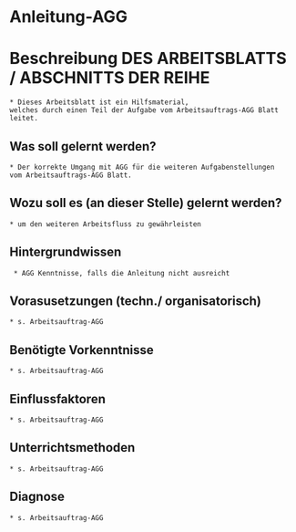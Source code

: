 # Anleitung-AGG
# Beschreibung DES ARBEITSBLATTS / ABSCHNITTS DER REIHE
    * Dieses Arbeitsblatt ist ein Hilfsmaterial,
    welches durch einen Teil der Aufgabe vom Arbeitsauftrags-AGG Blatt leitet.
##  Was soll gelernt werden?
    * Der korrekte Umgang mit AGG für die weiteren Aufgabenstellungen
    vom Arbeitsauftrags-AGG Blatt.
## Wozu soll es (an dieser Stelle) gelernt werden?
    * um den weiteren Arbeitsfluss zu gewährleisten
## Hintergrundwissen 
     * AGG Kenntnisse, falls die Anleitung nicht ausreicht
## Vorasusetzungen (techn./ organisatorisch)
    * s. Arbeitsauftrag-AGG
## Benötigte Vorkenntnisse
    * s. Arbeitsauftrag-AGG
## Einflussfaktoren
    * s. Arbeitsauftrag-AGG
## Unterrichtsmethoden
    * s. Arbeitsauftrag-AGG
## Diagnose
    * s. Arbeitsauftrag-AGG

